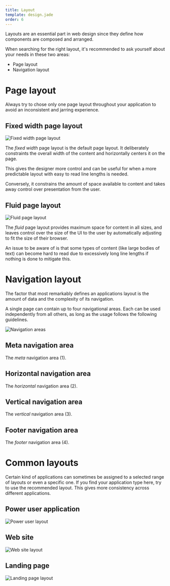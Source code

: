 ```yaml
---
title: Layout
template: design.jade
order: 6
---
```


Layouts are an essential part in web design since
they define how components are composed and arranged.

When searching for the right layout, it's recommended to ask
yourself about your needs in these two areas:

* Page layout
* Navigation layout

# Page layout

Always try to chose only one page layout throughout your
application to avoid an inconsistent and jarring experience.

## Fixed width page layout

![Fixed width page layout](/images/design/fundamentals/layout/fixed-width.svg)

The _fixed width_ page layout is the default page layout.
It deliberately constraints the overall width of the content
and horizontally centers it on the page.

This gives the designer more control and can be useful for
when a more predictable layout with easy to read line lengths
is needed.

Conversely, it constrains the amount of space available to content
and takes away control over presentation from the user.  

## Fluid page layout

![Fluid page layout](/images/design/fundamentals/layout/fluid.svg)

The _fluid_ page layout provides maximum space for content
in all sizes, and leaves control over the size of the UI
to the user by automatically adjusting to fit the size of their browser.

An issue to be aware of is that some types of content
(like large bodies of text) can become hard to read due to
excessively long line lengths if nothing is done to mitigate this.

# Navigation layout

The factor that most remarkably defines an applications layout
is the amount of data and the complexity of its navigation.

A single page can contain up to four navigational areas. Each can
be used independently from all others, as long as the usage
follows the following guidelines.

![Navigation areas](/images/design/fundamentals/layout/navigations.svg)

## Meta navigation area

The _meta_ navigation area (<span class="tag tag--success">1</span>).

## Horizontal navigation area

The _horizontal_ navigation area (<span class="tag tag--success">2</span>).

## Vertical navigation area

The _vertical_ navigation area (<span class="tag tag--success">3</span>).

## Footer navigation area

The _footer_ navigation area (<span class="tag tag--success">4</span>).

# Common layouts

Certain kind of applications can sometimes be assigned to a selected
range of layouts or even a specific one. If you find your application type
here, try to use the recommended layout. This gives more consistency
across different applications.

## Power user application

![Power user layout](/images/design/fundamentals/layout/common-power-user.svg)

## Web site

![Web site layout](/images/design/fundamentals/layout/common-web-site.svg)

## Landing page

![Landing page layout](/images/design/fundamentals/layout/common-landing.svg)
